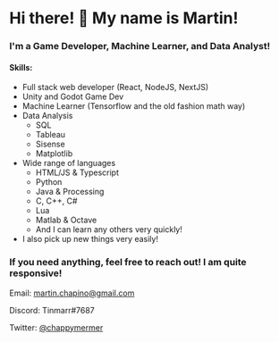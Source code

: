 # Hi there! 👋 My name is Martin!

### I'm a Game Developer, Machine Learner, and Data Analyst!

#### Skills:
* Full stack web developer (React, NodeJS, NextJS)
* Unity and Godot Game Dev
* Machine Learner (Tensorflow and the old fashion math way)
* Data Analysis
  * SQL
  * Tableau
  * Sisense
  * Matplotlib
* Wide range of languages
  * HTML/JS & Typescript
  * Python
  * Java & Processing
  * C, C++, C#
  * Lua
  * Matlab & Octave
  * And I can learn any others very quickly!
* I also pick up new things very easily!

### If you need anything, feel free to reach out! I am quite responsive!

Email: [martin.chapino@gmail.com](mailto:martin.chapino@gmail.com)

Discord: Tinmarr#7687

Twitter: [@chappymermer](https://twitter.com/chappymermer)
